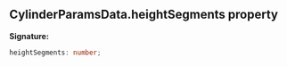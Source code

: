 
## CylinderParamsData.heightSegments property

**Signature:**

```typescript
heightSegments: number;
```
